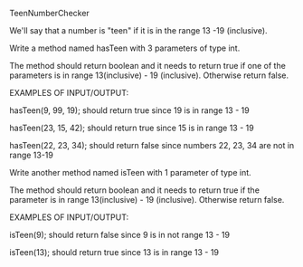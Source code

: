 TeenNumberChecker

We'll say that a number is "teen" if it is in the range 13 -19 (inclusive).

Write a method named hasTeen with 3 parameters of type int.

The method should return boolean and it needs to return true if one of the parameters is in range 13(inclusive) - 19 (inclusive). Otherwise return false.



EXAMPLES OF INPUT/OUTPUT:

hasTeen(9, 99, 19);  should return true since 19 is in range 13 - 19

hasTeen(23, 15, 42);  should return true since 15 is in range 13 - 19

hasTeen(22, 23, 34);  should return false since numbers 22, 23, 34 are not in range 13-19



Write another method named isTeen with 1 parameter of type int.

The method should return boolean and it needs to return true if the parameter is in range 13(inclusive) - 19 (inclusive). Otherwise return false.

EXAMPLES OF INPUT/OUTPUT:

isTeen(9);  should return false since 9 is in not range 13 - 19

isTeen(13);  should return true since 13 is in range 13 - 19